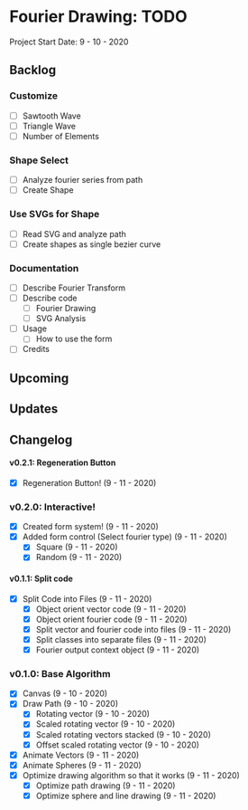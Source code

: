 Fourier Drawing: TODO
===================================================================================
Project Start Date: 9 - 10 - 2020

Backlog
-----------------------------------------------------------------------------------

### Customize

- [ ] Sawtooth Wave
- [ ] Triangle Wave
- [ ] Number of Elements

### Shape Select

- [ ] Analyze fourier series from path
- [ ] Create Shape

### Use SVGs for Shape

- [ ] Read SVG and analyze path
- [ ] Create shapes as single bezier curve

### Documentation

- [ ] Describe Fourier Transform
- [ ] Describe code
    - [ ] Fourier Drawing
    - [ ] SVG Analysis
- [ ] Usage
    - [ ] How to use the form
- [ ] Credits

Upcoming
-----------------------------------------------------------------------------------

Updates
------------------------------------------------------------------------------------

Changelog
------------------------------------------------------------------------------------

#### v0.2.1: Regeneration Button

- [x] Regeneration Button! (9 - 11 - 2020)

### v0.2.0: Interactive!

- [x] Created form system! (9 - 11 - 2020)
- [x] Added form control (Select fourier type) (9 - 11 - 2020)
    - [x] Square (9 - 11 - 2020)
    - [x] Random (9 - 11 - 2020)

#### v0.1.1: Split code

- [x] Split Code into Files (9 - 11 - 2020)
    - [x] Object orient vector code (9 - 11 - 2020)
    - [x] Object orient fourier code (9 - 11 - 2020)
    - [x] Split vector and fourier code into files (9 - 11 - 2020)
    - [x] Split classes into separate files (9 - 11 - 2020)
    - [x] Fourier output context object (9 - 11 - 2020)

### v0.1.0: Base Algorithm

- [x] Canvas (9 - 10 - 2020)
- [x] Draw Path (9 - 10 - 2020)
    - [x] Rotating vector (9 - 10 - 2020)
    - [x] Scaled rotating vector (9 - 10 - 2020)
    - [x] Scaled rotating vectors stacked (9 - 10 - 2020)
    - [x] Offset scaled rotating vector (9 - 10 - 2020)
- [x] Animate Vectors (9 - 11 - 2020)
- [x] Animate Spheres (9 - 11 - 2020)
- [x] Optimize drawing algorithm so that it works (9 - 11 - 2020)
    - [x] Optimize path drawing (9 - 11 - 2020)
    - [x] Optimize sphere and line drawing (9 - 11 - 2020)
